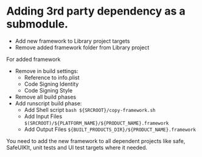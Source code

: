 # Adding 3rd party dependency as a submodule.

- Add new framework to Library project targets
- Remove added framework folder from Library project

For added framework 

- Remove in build settings:
	- Reference to info.plist 
	- Code Signing Identity
	- Code Signing Style
- Remove all build phases
- Add runscript build phase:
	- Add Shell script `bash ${SRCROOT}/copy-framework.sh`
	- Add Input Files `$(SRCROOT)/${PLATFORM_NAME}/${PRODUCT_NAME}.framework`
	- Add Output Files `${BUILT_PRODUCTS_DIR}/${PRODUCT_NAME}.framework`

You need to add the new framework to all dependent projects like safe, SafeUIKIt, unit tests and UI test targets where it needed.